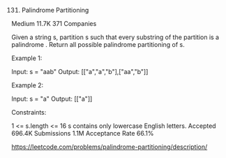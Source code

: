 131. Palindrome Partitioning
     
Medium
11.7K
371
Companies

Given a string s, partition s such that every 
substring
 of the partition is a 
palindrome
. Return all possible palindrome partitioning of s.

 

Example 1:

Input: s = "aab"
Output: [["a","a","b"],["aa","b"]]


Example 2:

Input: s = "a"
Output: [["a"]]
 

Constraints:

1 <= s.length <= 16
s contains only lowercase English letters.
Accepted
696.4K
Submissions
1.1M
Acceptance Rate
66.1%

https://leetcode.com/problems/palindrome-partitioning/description/

